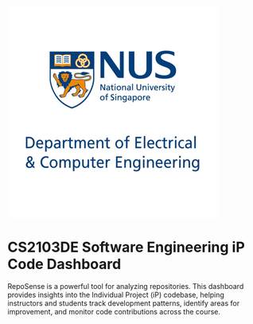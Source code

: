 ![ECE Logo](assets/images/ece_logo.png)

# CS2103DE Software Engineering iP Code Dashboard

RepoSense is a powerful tool for analyzing repositories. This dashboard provides insights into the Individual Project (iP) codebase, helping instructors and students track development patterns, identify areas for improvement, and monitor code contributions across the course.
